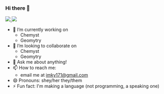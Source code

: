 ### Hi there 👋

<a href="https://github.com/anuraghazra/github-readme-stats">
  <img src="https://github-readme-stats.vercel.app/api?username=mordy-python&show_icons=true&theme=vue-dark" />
</a>
<a href="https://github.com/anuraghazra/github-readme-stats">
  <img src="https://github-readme-stats.vercel.app/api/top-langs/?username=mordy-python&layout=compact" />
</a>
<!-- [![trophy](https://github-profile-trophy.vercel.app/?username=mordy-python)](https://github.com/ryo-ma/github-profile-trophy) -->
<br>

- 🔭 I’m currently working on 
    - Chemyst
    - Geomytry
- 👯 I’m looking to collaborate on
  - Chemyst
   - Geomytry
- 💬 Ask me about anything!
- 📫 How to reach me: 
   - email me at [imky171@gmail.com](mailto:imky171@gmail.com)
- 😄 Pronouns: shey/her they/them
- ⚡ Fun fact: I'm making a language (not programming, a speaking one)
